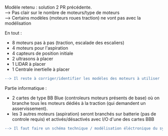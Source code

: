 Modèle retenu : solution 2 PR précédente. \
--> Pas clair sur le nombre de moteurs/type de moteurs \
--> Certains modèles (moteurs roues traction) ne vont pas avec la modélisation

En tout :
- 8 moteurs pas à pas (traction, escalade des escaliers)
- 4 moteurs pour l'aspiration
- 4 capteurs de position initiale 
- 2 ultrasons à placer
- 1 LIDAR à placer
- 1 Centrale inertielle à placer

```diff
--> Il reste à corriger/identifier les modèles des moteurs à utiliser
```



Partie informatique :
- 2 cartes de type BB Blue (controleurs moteurs présents de base) où on branche tous les moteurs dédiés à la traction (qui demandent un asservissement).
- les 3 autres moteurs (aspiration) seront branchés sur batterie (pas de controle requis) et activés/désactivés avec I/O d'une des cartes BBB

```diff
--> Il faut faire un schéma technique / modélisation éléctronique du système
```
